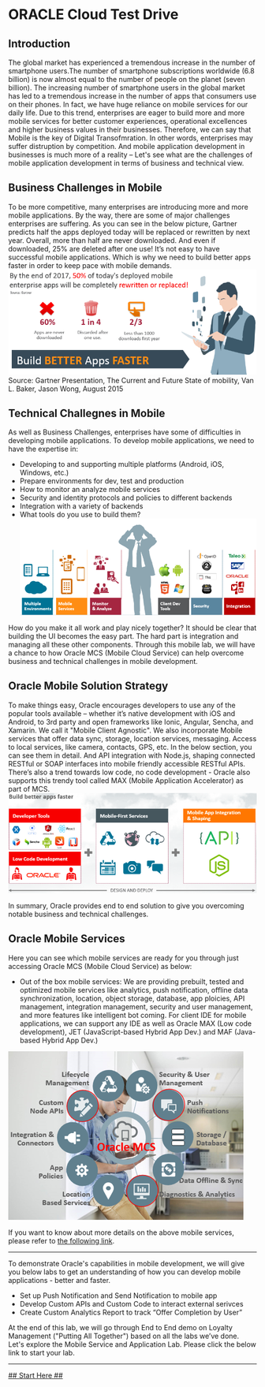 
# ORACLE Cloud Test Drive #

## Introduction ##
The global market has experienced a tremendous increase in the number of smartphone users.The number of smartphone subscriptions worldwide (6.8 billion) is now almost equal to the number of people on the planet (seven billion). The increasing number of smartphone users in the global market has led to a tremendous increase in the number of apps that consumers use on their phones. In fact, we have huge reliance on mobile services for our daily life. Due to this trend, enterprises are eager to build more and more mobile services for better customer experiences, operational excellences and higher business values in their businesses. Therefore, we can say that Mobile is the key of Digital Transofmration. In other words, enterprises may suffer distruption by competition.
And mobile application development in businesses is much more of a reality – Let's see what are the challenges of mobile application development in terms of business and technical view.

## Business Challenges in Mobile ##
To be more competitive, many enterprises are introducing more and more mobile applications. By the way, there are some of major challenges enterprises are suffering. As you can see in the below picture, Gartner predicts half the apps deployed today will be replaced or rewritten by next year. Overall, more than half are never downloaded. And even if downloaded, 25% are deleted after one use!
It’s not easy to have successful mobile applications. Which is why we need to build better apps faster in order to keep pace with mobile demands.
![](../common/images/Business_Challenges_in_Mobile.PNG)
Source: Gartner Presentation, The Current and Future State of mobility, Van L. Baker, Jason Wong, August 2015

## Technical Challegnes in Mobile ##
As well as Business Challenges, enterprises have some of difficulties in developing mobile applications. To develop mobile applications, we need to have the expertise in:
+ Developing to and supporting multiple platforms (Android, iOS, Windows, etc.)
+ Prepare environments for dev, test and production
+ How to monitor an analyze mobile services
+ Security and identity protocols and policies to different backends
+ Integration with a variety of backends
+ What tools do you use to build them?
![](../common/images/Technical_Challenges_in_Mobile.PNG)

How do you make it all work and play nicely together? It should be clear that building the UI becomes the easy part. The hard part is integration and managing all these other components. Through this mobile lab, we will have a chance to how Oracle MCS (Mobile Cloud Service) can help overcome business and technical challenges in mobile development.

## Oracle Mobile Solution Strategy ##
To make things easy, Oracle encourages developers to use any of the popular tools available – whether it’s native development with iOS and Android, to 3rd party and open frameworks like Ionic, Angular, Sencha, and Xamarin. We call it "Mobile Client Agnostic". 
We also incorporate Mobile services that offer data sync, storage, location services, messaging. Access to local services, like camera, contacts, GPS, etc. In the below section, you can see them in detail. And API integration with Node.js, shaping connected RESTful or SOAP interfaces into mobile friendly accessible RESTful APIs. There’s also a trend towards low code, no code development -  Oracle also supports this trendy tool called MAX (Mobile Application Accelerator) as part of MCS.
![](../common/images/Oracle_Mobile_Solution_Strategy.PNG)

In summary, Oracle provides end to end solution to give you overcoming notable business and technical challenges.

## Oracle Mobile Services ##
Here you can see which mobile services are ready for you through just accessing Oracle MCS (Mobile Cloud Service) as below:
+ Out of the box mobile services: We are providing prebuilt, tested and optimized mobile services like analytics, push notification, offline data synchronization, location, object storage, database, app ploicies, API management, integration management, security and user management, and more features like intelligent bot coming. For client IDE for mobile applications, we can support any IDE as well as Oracle MAX (Low code development), JET (JavaScript-based Hybrid App Dev.) and MAF (Java-based Hybrid App Dev.)

![](../common/images/Oracle_Mobile_Services.PNG)

If you want to know about more details on the above mobile services, please refer to [the following link](https://docs.oracle.com/en/cloud/paas/mobile-cloud/index.html).

-----
To demonstrate Oracle's capabilities in mobile development, we will give you below labs to get an understanding of how you can develop mobile applications - better and faster.
+ Set up Push Notification and Send Notification to mobile app
+ Develop Custom APIs and Custom Code to interact external serivces
+ Create Custom Analytics Report to track “Offer Completion by User”

At the end of this lab, we will go through End to End demo on Loyalty Management ("Putting All Together") based on all the labs we’ve done.  Let's explore the Mobile Service and Application Lab. Please click the below link to start your lab.

-----
[## Start Here ##](MobileServiceAndApp.md)
